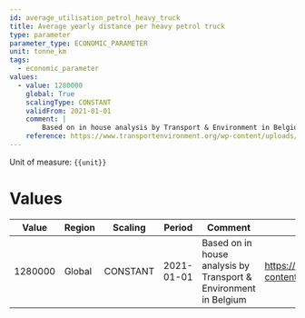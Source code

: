 ```yaml
---
id: average_utilisation_petrol_heavy_truck
title: Average yearly distance per heavy petrol truck
type: parameter
parameter_type: ECONOMIC_PARAMETER
unit: tonne_km
tags:
  - economic_parameter
values:
  - value: 1280000
    global: True
    scalingType: CONSTANT
    validFrom: 2021-01-01
    comment: |
        Based on in house analysis by Transport & Environment in Belgium
    reference: https://www.transportenvironment.org/wp-content/uploads/2021/07/202102_pathways_report_final.pdf
---
```



Unit of measure: `{{unit}}`


# Values


| Value | Region | Scaling | Period | Comment | Reference |
|-------|--------|---------|--------|---------|-----------|
| 1280000 | Global | CONSTANT | 2021-01-01 | Based on in house analysis by Transport & Environment in Belgium | https://www.transportenvironment.org/wp-content/uploads/2021/07/202102_pathways_report_final.pdf |


